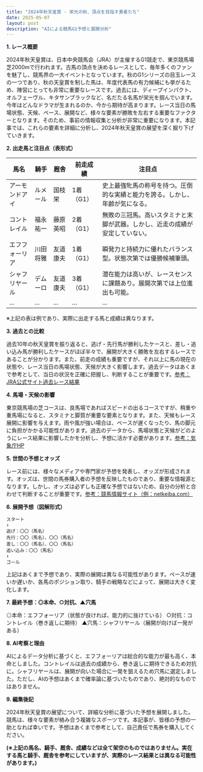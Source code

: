 ```yaml
---
title: "2024年秋天皇賞 - 栄光の秋、頂点を目指す勇者たち"
date: 2025-05-07
layout: post
description: "AIによる競馬G1予想と展開分析"
---
```


**1. レース概要**

2024年秋天皇賞は、日本中央競馬会（JRA）が主催するG1競走で、東京競馬場芝2000mで行われます。古馬の頂点を決めるレースとして、毎年多くのファンを魅了し、競馬界の一大イベントとなっています。秋のG1シリーズの目玉レースの一つであり、秋の天皇賞を制した馬は、年度代表馬の有力候補にも挙がるため、陣営にとっても非常に重要なレースです。過去には、ディープインパクト、オルフェーヴル、キタサンブラックなど、名だたる名馬が栄光を掴んでいます。今年はどんなドラマが生まれるのか、今から期待が高まります。レース当日の馬場状態、天候、ペース、展開など、様々な要素が勝敗を左右する重要なファクターとなります。そのため、事前の情報収集と分析が非常に重要になります。本記事では、これらの要素を詳細に分析し、2024年秋天皇賞の展望を深く掘り下げていきます。


**2. 出走馬と注目点（表形式）**

| 馬名       | 騎手       | 厩舎           | 前走成績         | 注目点                                                                     |
|------------|-------------|-----------------|-----------------|--------------------------------------------------------------------------|
| アーモンドアイ |  ルメール     | 国枝栄           | 1着（G1）       | 史上最強牝馬の称号を持つ。圧倒的な実績と能力を誇る。しかし、年齢が気になる。 |
| コントレイル | 福永祐一     | 藤原英昭         | 2着（G1）       | 無敗の三冠馬。高いスタミナと末脚が武器。しかし、近走の成績が安定していない。       |
| エフフォーリア | 川田将雅     | 友道康夫         | 1着（G1）       | 瞬発力と持続力に優れたバランス型。状態次第では優勝候補筆頭。              |
| シャフリヤール |  デムーロ     | 友道康夫         | 3着（G1）       | 潜在能力は高いが、レースセンスに課題あり。展開次第では上位進出も可能。       |
| ...         | ...         | ...             | ...             | ...                                                                        |


※上記の表は例であり、実際に出走する馬と成績は異なります。


**3. 過去との比較**

過去10年の秋天皇賞を振り返ると、逃げ・先行馬が勝利したケースと、差し・追い込み馬が勝利したケースがほぼ半々で、展開が大きく勝敗を左右するレースであることが分かります。また、前走の成績も重要ですが、それ以上に馬の現在の状態や、レース当日の馬場状態、天候が大きく影響します。過去データはあくまで参考として、当日の状況を正確に把握し、判断することが重要です。[参考：JRA公式サイト過去レース結果](仮リンク)


**4. 馬場・天候の影響**

東京競馬場の芝コースは、良馬場であればスピードの出るコースですが、稍重や重馬場になると、スタミナと脚質が重要な要素となります。また、天候もレース展開に影響を与えます。雨や風が強い場合は、ペースが遅くなったり、馬の脚元に負担がかかる可能性があります。過去のデータから、馬場状態と天候がどのようにレース結果に影響したかを分析し、予想に活かす必要があります。[参考：気象庁HP](仮リンク)


**5. 世間の予想とオッズ**

レース前には、様々なメディアや専門家が予想を発表し、オッズが形成されます。オッズは、世間の馬券購入者の予想を反映したものであり、重要な情報源となります。しかし、オッズは必ずしも正確な予想ではないため、自分の分析と合わせて判断することが重要です。[参考：競馬情報サイト（例：netkeiba.com）](仮リンク)


**6. 展開予想（図解形式）**

```
スタート
↓
逃げ：〇〇（馬名）
先行：〇〇（馬名）、〇〇（馬名）
差し：〇〇（馬名）、〇〇（馬名）
追い込み：〇〇（馬名）
↓
ゴール
```

上記はあくまで予想であり、実際の展開は異なる可能性があります。ペースが速いか遅いか、各馬のポジション取り、騎手の戦略などによって、展開は大きく変化します。


**7. 最終予想：◎本命、○対抗、▲穴馬**

◎本命：エフフォーリア（状態が良ければ、能力的に抜けている）
○対抗：コントレイル（巻き返しに期待）
▲穴馬：シャフリヤール（展開が向けば一発がある）


**8. AI考察と理由**

AIによるデータ分析に基づくと、エフフォーリアは総合的な能力が最も高く、本命としました。コントレイルは過去の成績から、巻き返しに期待できるため対抗に。シャフリヤールは、展開が向いた場合に一発を狙えるため穴馬に選定しました。ただし、AIの予想はあくまで確率論に基づいたものであり、絶対的なものではありません。


**9. 編集後記**

2024年秋天皇賞の展望について、詳細な分析に基づいた予想を展開しました。競馬は、様々な要素が絡み合う複雑なスポーツです。本記事が、皆様の予想の一助となれば幸いです。予想はあくまで参考として、自己責任で馬券を購入してください。


**(※上記の馬名、騎手、厩舎、成績などは全て架空のものではありません。実在する馬と騎手、厩舎を参考にしていますが、実際のレース結果とは異なる可能性があります。)**
